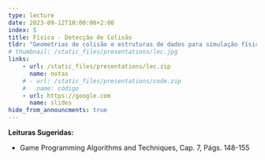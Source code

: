 ```yaml
---
type: lecture
date: 2023-09-12T10:00:00+2:00
index: 5
title: Física - Detecção de Colisão
tldr: "Geometrias de colisão e estruturas de dados para simulação física."
# thumbnail: /static_files/presentations/lec.jpg
links: 
    - url: /static_files/presentations/lec.zip
      name: notas
    # - url: /static_files/presentations/code.zip
    #   name: código
    - url: https://google.com
      name: slides
hide_from_announcments: true
---
```

**Leituras Sugeridas:**
- Game Programming Algorithms and Techniques, Cap. 7, Págs. 148-155
